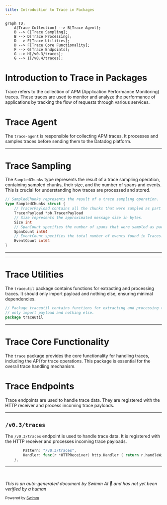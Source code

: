 ```yaml
---
title: Introduction to Trace in Packages
---
```

```mermaid
graph TD;
    A[Trace Collection] --> B[Trace Agent];
    B --> C[Trace Sampling];
    B --> D[Trace Processing];
    D --> E[Trace Utilities];
    D --> F[Trace Core Functionality];
    F --> G[Trace Endpoints];
    G --> H[/v0.3/traces];
    G --> I[/v0.4/traces];
```

# Introduction to Trace in Packages

Trace refers to the collection of APM (Application Performance Monitoring) traces. These traces are used to monitor and analyze the performance of applications by tracking the flow of requests through various services.

# Trace Agent

The <SwmToken path="pkg/trace/api/endpoints.go" pos="36:16:18" line-data="// AttachEndpoint attaches an additional endpoint to the trace-agent. It is not thread-safe">`trace-agent`</SwmToken> is responsible for collecting APM traces. It processes and samples traces before sending them to the Datadog platform.

<SwmSnippet path="/pkg/trace/writer/trace.go" line="42">

---

# Trace Sampling

The <SwmToken path="pkg/trace/writer/trace.go" pos="42:2:2" line-data="// SampledChunks represents the result of a trace sampling operation.">`SampledChunks`</SwmToken> type represents the result of a trace sampling operation, containing sampled chunks, their size, and the number of spans and events. This is crucial for understanding how traces are processed and stored.

```go
// SampledChunks represents the result of a trace sampling operation.
type SampledChunks struct {
	// TracerPayload contains all the chunks that were sampled as part of processing a payload.
	TracerPayload *pb.TracerPayload
	// Size represents the approximated message size in bytes.
	Size int
	// SpanCount specifies the number of spans that were sampled as part of a trace inside the TracerPayload.
	SpanCount int64
	// EventCount specifies the total number of events found in Traces.
	EventCount int64
}
```

---

</SwmSnippet>

<SwmSnippet path="/pkg/trace/traceutil/doc.go" line="6">

---

# Trace Utilities

The <SwmToken path="pkg/trace/traceutil/doc.go" pos="6:4:4" line-data="// Package traceutil contains functions for extracting and processing traces. It should">`traceutil`</SwmToken> package contains functions for extracting and processing traces. It should only import payload and nothing else, ensuring minimal dependencies.

```go
// Package traceutil contains functions for extracting and processing traces. It should
// only import payload and nothing else.
package traceutil
```

---

</SwmSnippet>

# Trace Core Functionality

The <SwmToken path="pkg/trace/writer/trace.go" pos="42:14:14" line-data="// SampledChunks represents the result of a trace sampling operation.">`trace`</SwmToken> package provides the core functionality for handling traces, including the API for trace operations. This package is essential for the overall trace handling mechanism.

# Trace Endpoints

Trace endpoints are used to handle trace data. They are registered with the HTTP receiver and process incoming trace payloads.

<SwmSnippet path="/pkg/trace/api/endpoints.go" line="74">

---

## <SwmToken path="pkg/trace/api/endpoints.go" pos="74:5:10" line-data="		Pattern: &quot;/v0.3/traces&quot;,">`/v0.3/traces`</SwmToken>

The <SwmToken path="pkg/trace/api/endpoints.go" pos="74:5:10" line-data="		Pattern: &quot;/v0.3/traces&quot;,">`/v0.3/traces`</SwmToken> endpoint is used to handle trace data. It is registered with the HTTP receiver and processes incoming trace payloads.

```go
		Pattern: "/v0.3/traces",
		Handler: func(r *HTTPReceiver) http.Handler { return r.handleWithVersion(v03, r.handleTraces) },
	},
```

---

</SwmSnippet>

&nbsp;

*This is an auto-generated document by Swimm AI 🌊 and has not yet been verified by a human*

<SwmMeta version="3.0.0" repo-id="Z2l0aHViJTNBJTNBZGF0YWRvZy1hZ2VudCUzQSUzQVN3aW1tLURlbW8=" repo-name="datadog-agent"><sup>Powered by [Swimm](/)</sup></SwmMeta>
